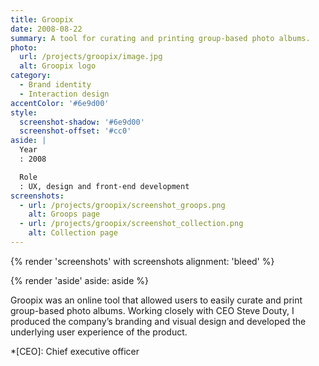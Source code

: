 ```yaml
---
title: Groopix
date: 2008-08-22
summary: A tool for curating and printing group-based photo albums.
photo:
  url: /projects/groopix/image.jpg
  alt: Groopix logo
category:
  - Brand identity
  - Interaction design
accentColor: '#6e9d00'
style:
  screenshot-shadow: '#6e9d00'
  screenshot-offset: '#cc0'
aside: |
  Year
  : 2008

  Role
  : UX, design and front-end development
screenshots:
  - url: /projects/groopix/screenshot_groops.png
    alt: Groops page
  - url: /projects/groopix/screenshot_collection.png
    alt: Collection page
---
```

{% render 'screenshots' with screenshots
  alignment: 'bleed'
%}

{% render 'aside'
  aside: aside
%}

Groopix was an online tool that allowed users to easily curate and print group-based photo albums. Working closely with CEO Steve Douty, I produced the company’s branding and visual design and developed the underlying user experience of the product.

*[CEO]: Chief executive officer
